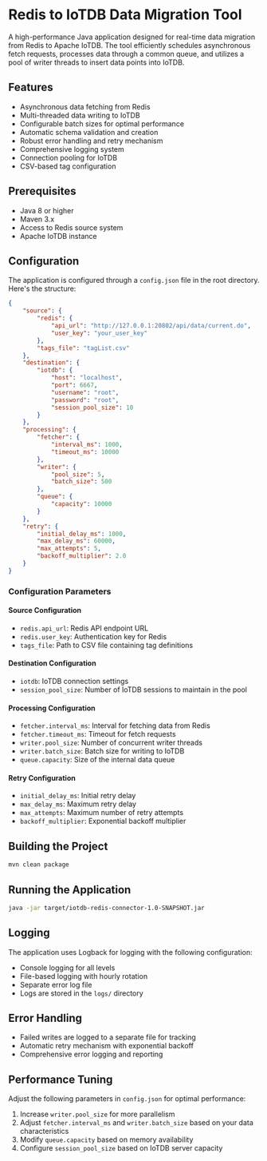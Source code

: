 # Redis to IoTDB Data Migration Tool

A high-performance Java application designed for real-time data migration from Redis to Apache IoTDB. The tool efficiently schedules asynchronous fetch requests, processes data through a common queue, and utilizes a pool of writer threads to insert data points into IoTDB.

## Features

- Asynchronous data fetching from Redis
- Multi-threaded data writing to IoTDB
- Configurable batch sizes for optimal performance
- Automatic schema validation and creation
- Robust error handling and retry mechanism
- Comprehensive logging system
- Connection pooling for IoTDB
- CSV-based tag configuration

## Prerequisites

- Java 8 or higher
- Maven 3.x
- Access to Redis source system
- Apache IoTDB instance

## Configuration

The application is configured through a `config.json` file in the root directory. Here's the structure:

```json
{
    "source": {
        "redis": {
            "api_url": "http://127.0.0.1:20802/api/data/current.do",
            "user_key": "your_user_key"
        },
        "tags_file": "tagList.csv"
    },
    "destination": {
        "iotdb": {
            "host": "localhost",
            "port": 6667,
            "username": "root",
            "password": "root",
            "session_pool_size": 10
        }
    },
    "processing": {
        "fetcher": {
            "interval_ms": 1000,
            "timeout_ms": 10000
        },
        "writer": {
            "pool_size": 5,
            "batch_size": 500
        },
        "queue": {
            "capacity": 10000
        }
    },
    "retry": {
        "initial_delay_ms": 1000,
        "max_delay_ms": 60000,
        "max_attempts": 5,
        "backoff_multiplier": 2.0
    }
}
```

### Configuration Parameters

#### Source Configuration
- `redis.api_url`: Redis API endpoint URL
- `redis.user_key`: Authentication key for Redis
- `tags_file`: Path to CSV file containing tag definitions

#### Destination Configuration
- `iotdb`: IoTDB connection settings
- `session_pool_size`: Number of IoTDB sessions to maintain in the pool

#### Processing Configuration
- `fetcher.interval_ms`: Interval for fetching data from Redis
- `fetcher.timeout_ms`: Timeout for fetch requests
- `writer.pool_size`: Number of concurrent writer threads
- `writer.batch_size`: Batch size for writing to IoTDB
- `queue.capacity`: Size of the internal data queue

#### Retry Configuration
- `initial_delay_ms`: Initial retry delay
- `max_delay_ms`: Maximum retry delay
- `max_attempts`: Maximum number of retry attempts
- `backoff_multiplier`: Exponential backoff multiplier

## Building the Project
```bash
mvn clean package
```

## Running the Application
```bash
java -jar target/iotdb-redis-connector-1.0-SNAPSHOT.jar
```

## Logging

The application uses Logback for logging with the following configuration:

- Console logging for all levels
- File-based logging with hourly rotation
- Separate error log file
- Logs are stored in the `logs/` directory

## Error Handling

- Failed writes are logged to a separate file for tracking
- Automatic retry mechanism with exponential backoff
- Comprehensive error logging and reporting

## Performance Tuning

Adjust the following parameters in `config.json` for optimal performance:

1. Increase `writer.pool_size` for more parallelism
2. Adjust `fetcher.interval_ms` and `writer.batch_size` based on your data characteristics
3. Modify `queue.capacity` based on memory availability
4. Configure `session_pool_size` based on IoTDB server capacity